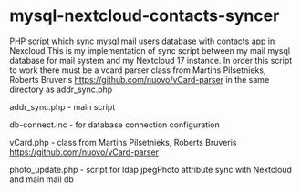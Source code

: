 # mysql-nextcloud-contacts-syncer
PHP script which sync mysql mail users database with contacts app in Nexcloud
This is my implementation of sync script between my mail mysql database for mail system and my Nextcloud 17 instance.
In order this script to work there must be a vcard parser class from Martins Pilsetnieks, Roberts Bruveris 
https://github.com/nuovo/vCard-parser in the same directory as addr_sync.php

addr_sync.php - main script

db-connect.inc - for database connection configuration

vCard.php - class from Martins Pilsetnieks, Roberts Bruveris https://github.com/nuovo/vCard-parser

photo_update.php - script for ldap jpegPhoto attribute sync with Nextcloud and main mail db
